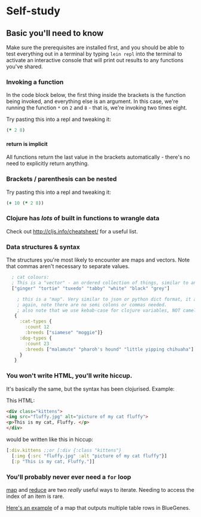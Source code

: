 # Self-study

## Basic you'll need to know

Make sure the prerequisites are installed first, and you should be able to test everything out in a terminal by typing `lein repl` into the terminal to activate an interactive console that will print out results to any functions you've shared.

### Invoking a function

In the code block below, the first thing inside the brackets is the function being invoked, and everything else is an argument. In this case, we're running the function `*` on `2` and `8` - that is, we're invoking two times eight.

Try pasting this into a repl and tweaking it:
```clojure
(* 2 8)
```

#### return is implicit

All functions return the last value in the brackets automatically - there's no need to explicitly return anything.

### Brackets / parenthesis can be nested

Try pasting this into a repl and tweaking it:
```clojure
(+ 10 (* 2 8))
```

### Clojure has _lots_ of built in functions to wrangle data

Check out http://cljs.info/cheatsheet/ for a useful list.

### Data structures & syntax

The structures you're most likely to encounter are maps and vectors. Note that commas aren't necessary to separate values.

```clojure
  ; cat colours:
  ; This is a "vector" - an ordered collection of things, similar to an array in other languages.
  ["ginger" "tortie" "tuxedo" "tabby" "white" "black" "grey"]
```

```clojure
    ; this is a "map". Very similar to json or python dict format, it allows you to store key/value pairs.
    ; again, note there are no semi colons or commas needed.
    ; also note that we use kebab-case for clojure variables, NOT camelCase.
   {
     :cat-types {
       :count 12
       :breeds ["siamese" "moggie"]}
     :dog-types {
       :count 23
       :breeds ["malamute" "pharoh's hound" "little yipping chihuaha"]
     }
   }
```

### You won't write HTML, you'll write hiccup.

It's basically the same, but the syntax has been clojurised. Example:

This HTML:
```html
<div class="kittens">
<img src="fluffy.jpg" alt="picture of my cat fluffy">
<p>This is my cat, Fluffy. </p>
</div>
```

would be written like this in hiccup:
```clojure
[:div.kittens ;;or [:div {:class "kittens"}
  [:img {:src "fluffy.jpg" :alt "picture of my cat fluffy"}]
  [:p "This is my cat, Fluffy."]]
```

### You'll probably never ever need a `for` loop

[map](http://clojuredocs.org/clojure.core/map) and [reduce](http://clojuredocs.org/clojure.core/reduce) are two *really* useful ways to iterate. Needing to access the index of an item is rare.

[Here's an example](https://github.com/intermine/bluegenes/blob/ca46fc89e9848474a5ea032932e40be66eccd590/src/cljs/bluegenes/developer.cljs#L70) of a map that outputs multiple table rows in BlueGenes.

